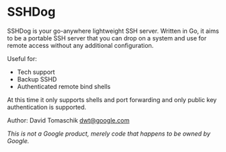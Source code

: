 # SSHDog

SSHDog is your go-anywhere lightweight SSH server.  Written in Go, it aims
to be a portable SSH server that you can drop on a system and use for remote
access without any additional configuration.

Useful for:

* Tech support
* Backup SSHD
* Authenticated remote bind shells

At this time it only supports shells and port forwarding and only public key authentication
is supported.

Author: David Tomaschik <dwt@google.com>

*This is not a Google product, merely code that happens to be owned by Google.*



